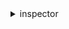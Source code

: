 <details><summary>inspector</summary><blockquote>

- **<details><summary>add-attributes-to-findings</summary><blockquote>**

  * --finding-arns
  * --attributes
  * --cli-input-json
  * --cli-input-yaml
  * --generate-cli-skeleton


- **<details><summary>create-assessment-target</summary><blockquote>**

  * --assessment-target-name
  * --resource-group-arn
  * --cli-input-json
  * --cli-input-yaml
  * --generate-cli-skeleton


- **<details><summary>create-assessment-template</summary><blockquote>**

  * --assessment-target-arn
  * --assessment-template-name
  * --duration-in-seconds
  * --rules-package-arns
  * --user-attributes-for-findings
  * --cli-input-json
  * --cli-input-yaml
  * --generate-cli-skeleton


- **<details><summary>create-exclusions-preview</summary><blockquote>**

  * --assessment-template-arn
  * --cli-input-json
  * --cli-input-yaml
  * --generate-cli-skeleton


- **<details><summary>create-resource-group</summary><blockquote>**

  * --resource-group-tags
  * --cli-input-json
  * --cli-input-yaml
  * --generate-cli-skeleton


- **<details><summary>delete-assessment-run</summary><blockquote>**

  * --assessment-run-arn
  * --cli-input-json
  * --cli-input-yaml
  * --generate-cli-skeleton


- **<details><summary>delete-assessment-target</summary><blockquote>**

  * --assessment-target-arn
  * --cli-input-json
  * --cli-input-yaml
  * --generate-cli-skeleton


- **<details><summary>delete-assessment-template</summary><blockquote>**

  * --assessment-template-arn
  * --cli-input-json
  * --cli-input-yaml
  * --generate-cli-skeleton


- **<details><summary>describe-assessment-runs</summary><blockquote>**

  * --assessment-run-arns
  * --cli-input-json
  * --cli-input-yaml
  * --generate-cli-skeleton


- **<details><summary>describe-assessment-targets</summary><blockquote>**

  * --assessment-target-arns
  * --cli-input-json
  * --cli-input-yaml
  * --generate-cli-skeleton


- **<details><summary>describe-assessment-templates</summary><blockquote>**

  * --assessment-template-arns
  * --cli-input-json
  * --cli-input-yaml
  * --generate-cli-skeleton


- **<details><summary>describe-cross-account-access-role</summary><blockquote>**

  * --cli-input-json
  * --cli-input-yaml
  * --generate-cli-skeleton


- **<details><summary>describe-exclusions</summary><blockquote>**

  * --exclusion-arns
  * --locale
  * --cli-input-json
  * --cli-input-yaml
  * --generate-cli-skeleton


- **<details><summary>describe-findings</summary><blockquote>**

  * --finding-arns
  * --locale
  * --cli-input-json
  * --cli-input-yaml
  * --generate-cli-skeleton


- **<details><summary>describe-resource-groups</summary><blockquote>**

  * --resource-group-arns
  * --cli-input-json
  * --cli-input-yaml
  * --generate-cli-skeleton


- **<details><summary>describe-rules-packages</summary><blockquote>**

  * --rules-package-arns
  * --locale
  * --cli-input-json
  * --cli-input-yaml
  * --generate-cli-skeleton


- **<details><summary>get-assessment-report</summary><blockquote>**

  * --assessment-run-arn
  * --report-file-format
  * --report-type
  * --cli-input-json
  * --cli-input-yaml
  * --generate-cli-skeleton


- **<details><summary>get-exclusions-preview</summary><blockquote>**

  * --assessment-template-arn
  * --preview-token
  * --next-token
  * --max-results
  * --locale
  * --cli-input-json
  * --cli-input-yaml
  * --generate-cli-skeleton


- **<details><summary>get-telemetry-metadata</summary><blockquote>**

  * --assessment-run-arn
  * --cli-input-json
  * --cli-input-yaml
  * --generate-cli-skeleton


- **<details><summary>help</summary><blockquote>**

  * 


- **<details><summary>list-assessment-run-agents</summary><blockquote>**

  * --assessment-run-arn
  * --filter
  * --cli-input-json
  * --cli-input-yaml
  * --starting-token
  * --page-size
  * --max-items
  * --generate-cli-skeleton


- **<details><summary>list-assessment-runs</summary><blockquote>**

  * --assessment-template-arns
  * --filter
  * --cli-input-json
  * --cli-input-yaml
  * --starting-token
  * --page-size
  * --max-items
  * --generate-cli-skeleton


- **<details><summary>list-assessment-targets</summary><blockquote>**

  * --filter
  * --cli-input-json
  * --cli-input-yaml
  * --starting-token
  * --page-size
  * --max-items
  * --generate-cli-skeleton


- **<details><summary>list-assessment-templates</summary><blockquote>**

  * --assessment-target-arns
  * --filter
  * --cli-input-json
  * --cli-input-yaml
  * --starting-token
  * --page-size
  * --max-items
  * --generate-cli-skeleton


- **<details><summary>list-event-subscriptions</summary><blockquote>**

  * --resource-arn
  * --cli-input-json
  * --cli-input-yaml
  * --starting-token
  * --page-size
  * --max-items
  * --generate-cli-skeleton


- **<details><summary>list-exclusions</summary><blockquote>**

  * --assessment-run-arn
  * --cli-input-json
  * --cli-input-yaml
  * --starting-token
  * --page-size
  * --max-items
  * --generate-cli-skeleton


- **<details><summary>list-findings</summary><blockquote>**

  * --assessment-run-arns
  * --filter
  * --cli-input-json
  * --cli-input-yaml
  * --starting-token
  * --page-size
  * --max-items
  * --generate-cli-skeleton


- **<details><summary>list-rules-packages</summary><blockquote>**

  * --cli-input-json
  * --cli-input-yaml
  * --starting-token
  * --page-size
  * --max-items
  * --generate-cli-skeleton


- **<details><summary>list-tags-for-resource</summary><blockquote>**

  * --resource-arn
  * --cli-input-json
  * --cli-input-yaml
  * --generate-cli-skeleton


- **<details><summary>preview-agents</summary><blockquote>**

  * --preview-agents-arn
  * --cli-input-json
  * --cli-input-yaml
  * --starting-token
  * --page-size
  * --max-items
  * --generate-cli-skeleton


- **<details><summary>register-cross-account-access-role</summary><blockquote>**

  * --role-arn
  * --cli-input-json
  * --cli-input-yaml
  * --generate-cli-skeleton


- **<details><summary>remove-attributes-from-findings</summary><blockquote>**

  * --finding-arns
  * --attribute-keys
  * --cli-input-json
  * --cli-input-yaml
  * --generate-cli-skeleton


- **<details><summary>set-tags-for-resource</summary><blockquote>**

  * --resource-arn
  * --tags
  * --cli-input-json
  * --cli-input-yaml
  * --generate-cli-skeleton


- **<details><summary>start-assessment-run</summary><blockquote>**

  * --assessment-template-arn
  * --assessment-run-name
  * --cli-input-json
  * --cli-input-yaml
  * --generate-cli-skeleton


- **<details><summary>stop-assessment-run</summary><blockquote>**

  * --assessment-run-arn
  * --stop-action
  * --cli-input-json
  * --cli-input-yaml
  * --generate-cli-skeleton


- **<details><summary>subscribe-to-event</summary><blockquote>**

  * --resource-arn
  * --event
  * --topic-arn
  * --cli-input-json
  * --cli-input-yaml
  * --generate-cli-skeleton


- **<details><summary>unsubscribe-from-event</summary><blockquote>**

  * --resource-arn
  * --event
  * --topic-arn
  * --cli-input-json
  * --cli-input-yaml
  * --generate-cli-skeleton


- **<details><summary>update-assessment-target</summary><blockquote>**

  * --assessment-target-arn
  * --assessment-target-name
  * --resource-group-arn
  * --cli-input-json
  * --cli-input-yaml
  * --generate-cli-skeleton


</blockquote></details>
</blockquote></details>
</blockquote></details>
</blockquote></details>
</blockquote></details>
</blockquote></details>
</blockquote></details>
</blockquote></details>
</blockquote></details>
</blockquote></details>
</blockquote></details>
</blockquote></details>
</blockquote></details>
</blockquote></details>
</blockquote></details>
</blockquote></details>
</blockquote></details>
</blockquote></details>
</blockquote></details>
</blockquote></details>
</blockquote></details>
</blockquote></details>
</blockquote></details>
</blockquote></details>
</blockquote></details>
</blockquote></details>
</blockquote></details>
</blockquote></details>
</blockquote></details>
</blockquote></details>
</blockquote></details>
</blockquote></details>
</blockquote></details>
</blockquote></details>
</blockquote></details>
</blockquote></details>
</blockquote></details>
</blockquote></details>
</blockquote></details>
